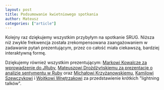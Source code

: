 ```yaml
---
layout: post
title: Podsumowanie kwietniowego spotkania
author: Mateusz
categories: ["article"]
---
```


Kolejny raz dziękujemy wszystkim przybyłym na spotkanie SRUG. Niższa niż
zwykle frekwencja została zrekompensowana zaangażowaniem w zadawanie
pytań prezentującym, przez co całość miała ciekawszą, bardziej
interaktywną formę.

Dziękujemy również wszystkim prezentującym: [Markowi Kowalcze za
wprowadzenie do JRuby](http://kowal.github.com/srug-jruby/), [Mateuszowi
Drożdżyńskiemu za prezentację o analizie sentymentu w
Ruby](http://srug.pl/assets/mateusz-drozdzynski-sentiment-analysis-in-ruby.pdf)
oraz [Michałowi
Krzyżanowskiemu](http://srug.pl/assets/michal-krzyzanowski-pow.pdf),
[Kamilowi
Szewczykowi](http://srug.pl/assets/kamil-szewczyk-devmeetings-pl.pdf) i
[Wojtkowi
Wnętrzakowi](http://srug.pl/assets/wojciech-wnetrzak-winnie-cloud.pdf)
za przedstawienie krótkich "lightning talków".

